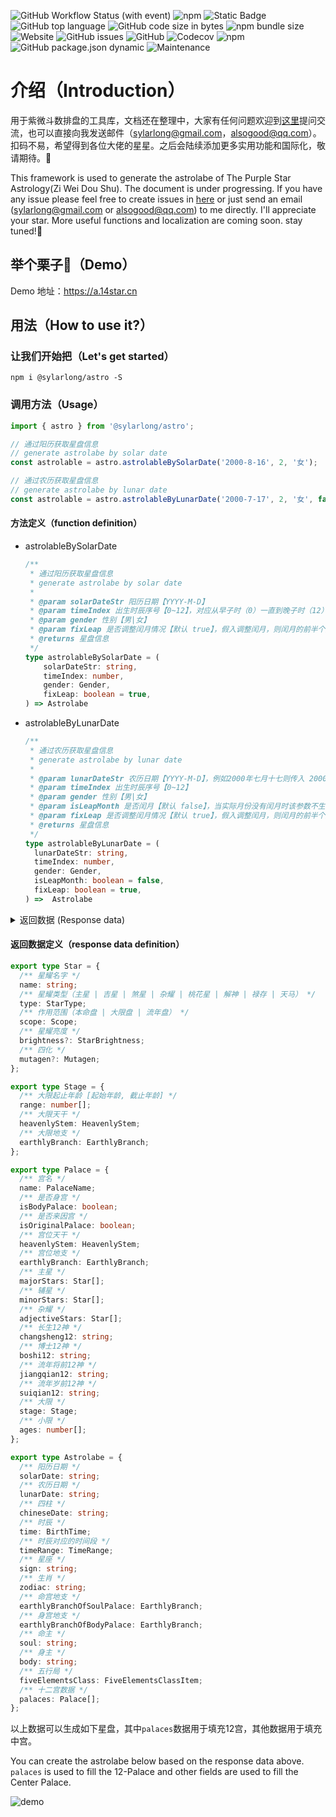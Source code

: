 ![GitHub Workflow Status (with event)](https://img.shields.io/github/actions/workflow/status/SylarLong/astro/Codecov.yaml)
 ![npm](https://img.shields.io/npm/v/%40sylarlong%2Fastro)
 ![Static Badge](https://img.shields.io/badge/astro-%E7%B4%AB%E5%BE%AE%E6%96%97%E6%95%B0-purple) ![GitHub top language](https://img.shields.io/github/languages/top/SylarLong/astro) ![GitHub code size in bytes](https://img.shields.io/github/languages/code-size/SylarLong/astro)
 ![npm bundle size](https://img.shields.io/bundlephobia/min/%40sylarlong%2Fastro) ![Website](https://img.shields.io/website?up_message=https://a.14star.cn&up_color=purple&url=https%3A%2F%2Fa.14star.cn&label=demo) ![GitHub issues](https://img.shields.io/github/issues/SylarLong/astro) ![GitHub](https://img.shields.io/github/license/sylarlong/astro) ![Codecov](https://img.shields.io/codecov/c/github/sylarlong/astro) ![npm](https://img.shields.io/npm/dw/%40sylarlong/astro) ![GitHub package.json dynamic](https://img.shields.io/github/package-json/author/sylarlong/astro) ![Maintenance](https://img.shields.io/maintenance/yes/2023)

# 介绍（Introduction）

用于紫微斗数排盘的工具库，文档还在整理中，大家有任何问题欢迎到[这里](https://github.com/SylarLong/astro/issues)提问交流，也可以直接向我发送邮件（sylarlong@gmail.com，alsogood@qq.com）。扣码不易，希望得到各位大佬的星星。之后会陆续添加更多实用功能和国际化，敬请期待。🍻

This framework is used to generate the astrolabe of The Purple Star Astrology(Zi Wei Dou Shu). The document is under progressing. If you have any issue please feel free to create issues in [here](https://github.com/SylarLong/astro/issues) or just send an email (sylarlong@gmail.com or alsogood@qq.com) to me directly. I'll appreciate your star. More useful functions and localization are coming soon. stay tuned!🍻

## 举个栗子🌰（Demo）

Demo 地址：https://a.14star.cn

## 用法（How to use it?）

### 让我们开始把（Let's get started）

```
npm i @sylarlong/astro -S
```

### 调用方法（Usage）

```ts
import { astro } from '@sylarlong/astro';

// 通过阳历获取星盘信息
// generate astrolabe by solar date
const astrolable = astro.astrolableBySolarDate('2000-8-16', 2, '女');

// 通过农历获取星盘信息
// generate astrolabe by lunar date
const astrolable = astro.astrolableByLunarDate('2000-7-17', 2, '女', false, true);
```

#### 方法定义（function definition）

- astrolableBySolarDate

  ```ts
  /**
   * 通过阳历获取星盘信息
   * generate astrolabe by solar date
   *
   * @param solarDateStr 阳历日期【YYYY-M-D】
   * @param timeIndex 出生时辰序号【0~12】，对应从早子时（0）一直到晚子时（12）的序号
   * @param gender 性别【男|女】
   * @param fixLeap 是否调整闰月情况【默认 true】，假入调整闰月，则闰月的前半个月算上个月，后半个月算下个月
   * @returns 星盘信息
   */
  type astrolableBySolarDate = (
      solarDateStr: string,
      timeIndex: number,
      gender: Gender,
      fixLeap: boolean = true,
  ) => Astrolabe
  ```

- astrolableByLunarDate

  ```ts
  /**
   * 通过农历获取星盘信息
   * generate astrolabe by lunar date
   *
   * @param lunarDateStr 农历日期【YYYY-M-D】，例如2000年七月十七则传入 2000-7-17
   * @param timeIndex 出生时辰序号【0~12】
   * @param gender 性别【男|女】
   * @param isLeapMonth 是否闰月【默认 false】，当实际月份没有闰月时该参数不生效
   * @param fixLeap 是否调整闰月情况【默认 true】，假入调整闰月，则闰月的前半个月算上个月，后半个月算下个月
   * @returns 星盘信息
   */
  type astrolableByLunarDate = (
    lunarDateStr: string,
    timeIndex: number,
    gender: Gender,
    isLeapMonth: boolean = false,
    fixLeap: boolean = true,
  ) =>  Astrolabe
  ```

 <details><summary>返回数据 (Response data)</summary>
  <p>
    {
      // 阳历日期
      solarDate: '2000-8-16',
       // 农历日期
      lunarDate: '二〇〇〇年七月十七',
      // 四柱
      chineseDate: '庚辰 甲申 丙午 庚寅',
      // 时辰
      time: '寅时',
      // 时辰对应的时间段
      timeRange: '03:00~05:00',
      // 星座
      sign: '狮子座',
      // 生肖
      zodiac: '龙',
      // 命宫地支
      earthlyBranchOfSoulPalace: '午',
      // 身宫地支
      earthlyBranchOfBodyPalace: '戌',
      // 命主
      soul: '破军',
      // 身主
      body: '文昌',
      // 五行局
      fiveElementsClass: '木三局',
      // 十二宫数据，从寅宫开始
      palaces: [
        {
          // 宫名
          name: '财帛',
          // 是否身宫
          isBodyPalace: false,
          // 是否来因宫
          isOriginalPalace: false,
          // 宫位天干
          heavenlyStem: '戊',
          // 宫位地支
          earthlyBranch: '寅',
          // 主星（含天马禄存）
          majorStars: [
            { name: '武曲', type: 'major', scope: 'origin', brightness: '得' },
            { name: '天相', type: 'major', scope: 'origin', brightness: '庙' },
            { name: '天马', type: 'tianma', scope: 'origin', brightness: '' },
          ],
          // 辅星（含六吉六煞）
          minorStars: [],
          // 杂耀
          adjectiveStars: [
            { name: '月解', type: 'helper', scope: 'origin' },
            { name: '三台', type: 'adjective', scope: 'origin' },
            { name: '天寿', type: 'adjective', scope: 'origin' },
            { name: '天巫', type: 'adjective', scope: 'origin' },
            { name: '天厨', type: 'adjective', scope: 'origin' },
            { name: '阴煞', type: 'adjective', scope: 'origin' },
            { name: '天哭', type: 'adjective', scope: 'origin' },
          ],
          // 长生12神
          changsheng12: '绝',
          // 博士12神
          boshi12: '蜚廉',
          // 流年将前12神
          jiangqian12: '岁驿',
          // 流年岁前12神
          suiqian12: '吊客',
          // 大限
          stage: { range: [44, 53], heavenlyStem: '戊' },
          // 小限
          ages: [9, 21, 33, 45, 57, 69, 81],
        },
        {
          name: '子女',
          isBodyPalace: false,
          isOriginalPalace: false,
          heavenlyStem: '己',
          earthlyBranch: '卯',
          majorStars: [
            { name: '太阳', type: 'major', scope: 'origin', brightness: '庙' },
            { name: '天梁', type: 'major', scope: 'origin', brightness: '庙' },
          ],
          minorStars: [],
          adjectiveStars: [{ name: '天刑', type: 'adjective', scope: 'origin' }],
          changsheng12: '墓',
          boshi12: '奏书',
          jiangqian12: '息神',
          suiqian12: '病符',
          stage: { range: [34, 43], heavenlyStem: '己' },
          ages: [8, 20, 32, 44, 56, 68, 80],
        },
        {
          name: '夫妻',
          isBodyPalace: false,
          isOriginalPalace: true,
          heavenlyStem: '庚',
          earthlyBranch: '辰',
          majorStars: [{ name: '七杀', type: 'major', scope: 'origin', brightness: '庙' }],
          minorStars: [
            { name: '右弼', type: 'soft', scope: 'origin', brightness: '' },
            { name: '火星', type: 'tough', scope: 'origin', brightness: '陷' },
          ],
          adjectiveStars: [
            { name: '封诰', type: 'adjective', scope: 'origin' },
            { name: '华盖', type: 'adjective', scope: 'origin' },
          ],
          changsheng12: '死',
          boshi12: '将军',
          jiangqian12: '华盖',
          suiqian12: '岁建',
          stage: { range: [24, 33], heavenlyStem: '庚' },
          ages: [7, 19, 31, 43, 55, 67, 79],
        },
        {
          name: '兄弟',
          isBodyPalace: false,
          isOriginalPalace: false,
          heavenlyStem: '辛',
          earthlyBranch: '巳',
          majorStars: [{ name: '天机', type: 'major', scope: 'origin', brightness: '平' }],
          minorStars: [],
          adjectiveStars: [
            { name: '天喜', type: 'flower', scope: 'origin' },
            { name: '天空', type: 'adjective', scope: 'origin' },
            { name: '孤辰', type: 'adjective', scope: 'origin' },
          ],
          changsheng12: '病',
          boshi12: '小耗',
          jiangqian12: '劫煞',
          suiqian12: '晦气',
          stage: { range: [14, 23], heavenlyStem: '辛' },
          ages: [6, 18, 30, 42, 54, 66, 78],
        },
        {
          name: '命宫',
          isBodyPalace: false,
          isOriginalPalace: false,
          heavenlyStem: '壬',
          earthlyBranch: '午',
          majorStars: [{ name: '紫微', type: 'major', scope: 'origin', brightness: '庙' }],
          minorStars: [{ name: '文曲', type: 'soft', scope: 'origin', brightness: '陷' }],
          adjectiveStars: [
            { name: '年解', type: 'helper', scope: 'origin' },
            { name: '凤阁', type: 'adjective', scope: 'origin' },
            { name: '天福', type: 'adjective', scope: 'origin' },
            { name: '截路', type: 'adjective', scope: 'origin' },
            { name: '蜚廉', type: 'adjective', scope: 'origin' },
          ],
          changsheng12: '衰',
          boshi12: '青龙',
          jiangqian12: '灾煞',
          suiqian12: '丧门',
          stage: { range: [4, 13], heavenlyStem: '壬' },
          ages: [5, 17, 29, 41, 53, 65, 77],
        },
        {
          name: '父母',
          isBodyPalace: false,
          isOriginalPalace: false,
          heavenlyStem: '癸',
          earthlyBranch: '未',
          majorStars: [],
          minorStars: [
            { name: '天钺', type: 'soft', scope: 'origin', brightness: '' },
            { name: '陀罗', type: 'tough', scope: 'origin', brightness: '庙' },
          ],
          adjectiveStars: [
            { name: '天姚', type: 'flower', scope: 'origin' },
            { name: '空亡', type: 'adjective', scope: 'origin' },
          ],
          changsheng12: '帝旺',
          boshi12: '力士',
          jiangqian12: '天煞',
          suiqian12: '贯索',
          stage: { range: [114, 123], heavenlyStem: '癸' },
          ages: [4, 16, 28, 40, 52, 64, 76],
        },
        {
          name: '福德',
          isBodyPalace: false,
          isOriginalPalace: false,
          heavenlyStem: '甲',
          earthlyBranch: '申',
          majorStars: [
            { name: '破军', type: 'major', scope: 'origin', brightness: '得' },
            { name: '禄存', type: 'lucun', scope: 'origin', brightness: '' },
          ],
          minorStars: [{ name: '文昌', type: 'soft', scope: 'origin', brightness: '得' }],
          adjectiveStars: [
            { name: '龙池', type: 'adjective', scope: 'origin' },
            { name: '台辅', type: 'adjective', scope: 'origin' },
            { name: '旬空', type: 'adjective', scope: 'origin' },
          ],
          changsheng12: '临官',
          boshi12: '博士',
          jiangqian12: '指背',
          suiqian12: '官符',
          stage: { range: [104, 113], heavenlyStem: '甲' },
          ages: [3, 15, 27, 39, 51, 63, 75],
        },
        {
          name: '田宅',
          isBodyPalace: false,
          isOriginalPalace: false,
          heavenlyStem: '乙',
          earthlyBranch: '酉',
          majorStars: [],
          minorStars: [
            { name: '地空', type: 'tough', scope: 'origin', brightness: '' },
            { name: '擎羊', type: 'tough', scope: 'origin', brightness: '陷' },
          ],
          adjectiveStars: [
            { name: '咸池', type: 'flower', scope: 'origin' },
            { name: '天贵', type: 'adjective', scope: 'origin' },
            { name: '月德', type: 'adjective', scope: 'origin' },
          ],
          changsheng12: '冠带',
          boshi12: '官府',
          jiangqian12: '咸池',
          suiqian12: '小耗',
          stage: { range: [94, 103], heavenlyStem: '乙' },
          ages: [2, 14, 26, 38, 50, 62, 74],
        },
        {
          name: '官禄',
          isBodyPalace: true,
          isOriginalPalace: false,
          heavenlyStem: '丙',
          earthlyBranch: '戌',
          majorStars: [
            { name: '廉贞', type: 'major', scope: 'origin', brightness: '利' },
            { name: '天府', type: 'major', scope: 'origin', brightness: '庙' },
          ],
          minorStars: [{ name: '左辅', type: 'soft', scope: 'origin', brightness: '' }],
          adjectiveStars: [
            { name: '天才', type: 'adjective', scope: 'origin' },
            { name: '天虚', type: 'adjective', scope: 'origin' },
          ],
          changsheng12: '沐浴',
          boshi12: '伏兵',
          jiangqian12: '月煞',
          suiqian12: '大耗',
          stage: { range: [84, 93], heavenlyStem: '丙' },
          ages: [1, 13, 25, 37, 49, 61, 73],
        },
        {
          name: '仆役',
          isBodyPalace: false,
          isOriginalPalace: false,
          heavenlyStem: '丁',
          earthlyBranch: '亥',
          majorStars: [{ name: '太阴', type: 'major', scope: 'origin', brightness: '庙' }],
          minorStars: [],
          adjectiveStars: [
            { name: '红鸾', type: 'flower', scope: 'origin' },
            { name: '恩光', type: 'adjective', scope: 'origin' },
            { name: '天官', type: 'adjective', scope: 'origin' },
            { name: '天月', type: 'adjective', scope: 'origin' },
            { name: '天伤', type: 'adjective', scope: 'origin' },
          ],
          changsheng12: '长生',
          boshi12: '大耗',
          jiangqian12: '亡神',
          suiqian12: '龙德',
          stage: { range: [74, 83], heavenlyStem: '丁' },
          ages: [12, 24, 36, 48, 60, 72, 84],
        },
        {
          name: '迁移',
          isBodyPalace: false,
          isOriginalPalace: false,
          heavenlyStem: '戊',
          earthlyBranch: '子',
          majorStars: [{ name: '贪狼', type: 'major', scope: 'origin', brightness: '旺' }],
          minorStars: [{ name: '铃星', type: 'tough', scope: 'origin', brightness: '陷' }],
          adjectiveStars: [{ name: ' 八座', type: 'adjective', scope: 'origin' }],
          changsheng12: '养',
          boshi12: '病符',
          jiangqian12: '将星',
          suiqian12: '白虎',
          stage: { range: [64, 73], heavenlyStem: '戊' },
          ages: [11, 23, 35, 47, 59, 71, 83],
        },
        {
          name: '疾厄',
          isBodyPalace: false,
          isOriginalPalace: false,
          heavenlyStem: '己',
          earthlyBranch: '丑',
          majorStars: [
            { name: '天同', type: 'major', scope: 'origin', brightness: '不' },
            { name: '巨门', type: 'major', scope: 'origin', brightness: '不' },
          ],
          minorStars: [
            { name: '天魁', type: 'soft', scope: 'origin', brightness: '' },
            { name: '地劫', type: 'tough', scope: 'origin', brightness: '' },
          ],
          adjectiveStars: [
            { name: '天德', type: 'adjective', scope: 'origin' },
            { name: '寡宿', type: 'adjective', scope: 'origin' },
            { name: '破碎', type: 'adjective', scope: 'origin' },
            { name: '天使', type: 'adjective', scope: 'origin' },
          ],
          changsheng12: '胎',
          boshi12: '喜神',
          jiangqian12: '攀鞍',
          suiqian12: '天德',
          stage: { range: [54, 63], heavenlyStem: '己' },
          ages: [10, 22, 34, 46, 58, 70, 82],
        },
      ],
    }
    </p>
</details> 

#### 返回数据定义（response data definition）

```ts
export type Star = {
  /** 星耀名字 */
  name: string;
  /** 星耀类型（主星 | 吉星 | 煞星 | 杂耀 | 桃花星 | 解神 | 禄存 | 天马） */
  type: StarType;
  /** 作用范围（本命盘 | 大限盘 | 流年盘） */
  scope: Scope;
  /** 星耀亮度 */
  brightness?: StarBrightness;
  /** 四化 */
  mutagen?: Mutagen;
};

export type Stage = {
  /** 大限起止年龄 [起始年龄, 截止年龄] */
  range: number[];
  /** 大限天干 */
  heavenlyStem: HeavenlyStem;
  /** 大限地支 */
  earthlyBranch: EarthlyBranch;
};

export type Palace = {
  /** 宫名 */
  name: PalaceName;
  /** 是否身宫 */
  isBodyPalace: boolean;
  /** 是否来因宫 */
  isOriginalPalace: boolean;
  /** 宫位天干 */
  heavenlyStem: HeavenlyStem;
  /** 宫位地支 */
  earthlyBranch: EarthlyBranch;
  /** 主星 */
  majorStars: Star[];
  /** 辅星 */
  minorStars: Star[];
  /** 杂耀 */
  adjectiveStars: Star[];
  /** 长生12神 */
  changsheng12: string;
  /** 博士12神 */
  boshi12: string;
  /** 流年将前12神 */
  jiangqian12: string;
  /** 流年岁前12神 */
  suiqian12: string;
  /** 大限 */
  stage: Stage;
  /** 小限 */
  ages: number[];
};

export type Astrolabe = {
  /** 阳历日期 */
  solarDate: string;
  /** 农历日期 */
  lunarDate: string;
  /** 四柱 */
  chineseDate: string;
  /** 时辰 */
  time: BirthTime;
  /** 时辰对应的时间段 */
  timeRange: TimeRange;
  /** 星座 */
  sign: string;
  /** 生肖 */
  zodiac: string;
  /** 命宫地支 */
  earthlyBranchOfSoulPalace: EarthlyBranch;
  /** 身宫地支 */
  earthlyBranchOfBodyPalace: EarthlyBranch;
  /** 命主 */
  soul: string;
  /** 身主 */
  body: string;
  /** 五行局 */
  fiveElementsClass: FiveElementsClassItem;
  /** 十二宫数据 */
  palaces: Palace[];
};
```

以上数据可以生成如下星盘，其中`palaces`数据用于填充12宫，其他数据用于填充中宫。

You can create the astrolabe below based on the response data above. `palaces` is used to fill the 12-Palace and other fields are used to fill the Center Palace.

![demo](https://github.com/SylarLong/astro/assets/6510425/d2108ed7-6794-418a-b0e5-872c71ba6e1d)
